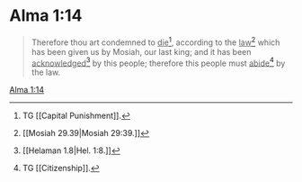 # Alma 1:14

> Therefore thou art condemned to <u>die</u>[^a], according to the <u>law</u>[^b] which has been given us by Mosiah, our last king; and it has been <u>acknowledged</u>[^c] by this people; therefore this people must <u>abide</u>[^d] by the law.

[Alma 1:14](https://www.churchofjesuschrist.org/study/scriptures/bofm/alma/1?lang=eng&id=p14#p14)


[^a]: TG [[Capital Punishment]].
[^b]: [[Mosiah 29.39|Mosiah 29:39.]]
[^c]: [[Helaman 1.8|Hel. 1:8.]]
[^d]: TG [[Citizenship]].
